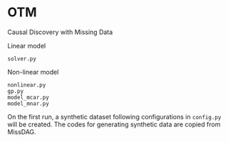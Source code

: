 # OTM
Causal Discovery with Missing Data

Linear model
```
solver.py
```

Non-linear model

```
nonlinear.py
gp.py
model_mcar.py
model_mnar.py
```

On the first run, a synthetic dataset following configurations in `config.py` will be created. The codes for generating synthetic data are copied from MissDAG. 
